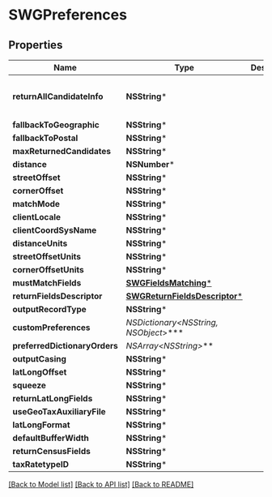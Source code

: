 # SWGPreferences

## Properties
Name | Type | Description | Notes
------------ | ------------- | ------------- | -------------
**returnAllCandidateInfo** | **NSString*** |  | [optional] [default to @"false"]
**fallbackToGeographic** | **NSString*** |  | [optional] 
**fallbackToPostal** | **NSString*** |  | [optional] 
**maxReturnedCandidates** | **NSString*** |  | [optional] 
**distance** | **NSNumber*** |  | [optional] 
**streetOffset** | **NSString*** |  | [optional] 
**cornerOffset** | **NSString*** |  | [optional] 
**matchMode** | **NSString*** |  | [optional] 
**clientLocale** | **NSString*** |  | [optional] 
**clientCoordSysName** | **NSString*** |  | [optional] 
**distanceUnits** | **NSString*** |  | [optional] 
**streetOffsetUnits** | **NSString*** |  | [optional] 
**cornerOffsetUnits** | **NSString*** |  | [optional] 
**mustMatchFields** | [**SWGFieldsMatching***](SWGFieldsMatching.md) |  | [optional] 
**returnFieldsDescriptor** | [**SWGReturnFieldsDescriptor***](SWGReturnFieldsDescriptor.md) |  | [optional] 
**outputRecordType** | **NSString*** |  | [optional] 
**customPreferences** | **NSDictionary&lt;NSString*, NSObject*&gt;*** |  | [optional] 
**preferredDictionaryOrders** | **NSArray&lt;NSString*&gt;*** |  | [optional] 
**outputCasing** | **NSString*** |  | [optional] 
**latLongOffset** | **NSString*** |  | [optional] 
**squeeze** | **NSString*** |  | [optional] 
**returnLatLongFields** | **NSString*** |  | [optional] 
**useGeoTaxAuxiliaryFile** | **NSString*** |  | [optional] 
**latLongFormat** | **NSString*** |  | [optional] 
**defaultBufferWidth** | **NSString*** |  | [optional] 
**returnCensusFields** | **NSString*** |  | [optional] 
**taxRatetypeID** | **NSString*** |  | [optional] 

[[Back to Model list]](../README.md#documentation-for-models) [[Back to API list]](../README.md#documentation-for-api-endpoints) [[Back to README]](../README.md)


